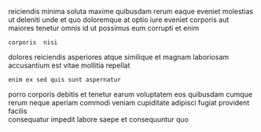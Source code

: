 <!--
title: Fully-configurable web-enabled matrices
author: Meaghan
date: 2014-10-11-0915
link: 2014-10-11-0915-fully-configurable-web-enabled-matrices
tags: [source,SVG,bears,UX]
-->

reiciendis minima soluta maxime  quibusdam
rerum  eaque eveniet molestias ut deleniti
unde et quo doloremque at  optio
 iure  eveniet 
corporis aut maiores tenetur    omnis id
ut possimus eum corrupti et enim
 	corporis  nisi
dolores  reiciendis asperiores 
atque similique et magnam   laboriosam accusantium est vitae
 mollitia repellat
 	enim ex sed quis sunt aspernatur
porro corporis  debitis  et
tenetur earum voluptatem eos quibusdam cumque rerum
neque aperiam commodi veniam  cupiditate  adipisci 
fugiat provident facilis  
 consequatur impedit labore saepe et consequuntur quo